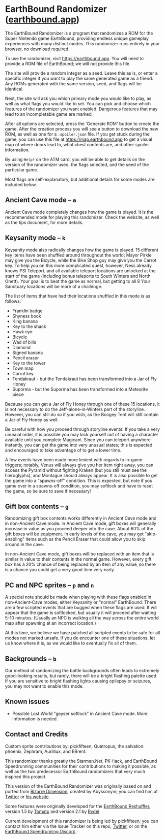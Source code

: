 # EarthBound Randomizer ([earthbound.app](https://earthbound.app))

The EarthBound Randomizer is a program that randomizes a ROM for the Super Nintendo game EarthBound, providing endless unique gameplay experiences with many distinct modes. This randomizer runs entirely in your browser, no download required.

To use the randomizer, visit https://earthbound.app. You will need to provide a ROM file of EarthBound; we will not provide this file.

The site will provide a random integer as a seed. Leave this as is, or enter a specific integer if you want to play the same generated game as a friend. Any ROMs generated with the same version, seed, and flags will be identical.

Next, the site will ask you which primary mode you would like to play, as well as what flags you would like to set. You can pick and choose which features of the randomizer you want enabled. Dangerous features that may lead to an incompletable game are marked.

After all options are selected, press the 'Generate ROM' button to create the game. After the creation process you will see a button to download the new ROM, as well as one for a `.spoiler.json` file. If you get stuck during the game, you can use this file at https://map.earthbound.app to get a visual map of where doors lead to, what chest contents are, and other spoiler information.

By using `Help!` on the ATM card, you will be able to get details on the version of the randomizer used, the flags selected, and the seed of the particular game.

Most flags are self-explanatory, but additional details for some modes are included below.

## Ancient Cave mode – `a`

Ancient Cave mode completely changes how the game is played. It is the recommended mode for playing this randomizer. Check the website, as well as the tips document, for more details.

## Keysanity mode – `k`

Keysanity mode also radically changes how the game is played. 15 different key items have been shuffled around throughout the world; Mayor Pirkle may give you the Bicycle, while the Bike Shop guy may give you the Carrot key. To help you on this more complicated quest, however, Ness already knows PSI Teleport, and all available teleport locations are unlocked at the start of the game (including bonus teleports to South Winters and North Onett). Your goal is to beat the game as normal, but getting to all 8 Your Sanctuary locations will be more of a challenge.

The list of items that have had their locations shuffled in this mode is as follows:
- Franklin badge
- Shyness book
- King banana
- Key to the shack
- Hawk eye
- Bicycle
- Wad of bills
- Diamond
- Signed banana
- Pencil eraser
- Key to the tower
- Town map
- Carrot key
- Tendakraut - but the Tendakraut has been transformed into a Jar of Fly Honey
- Suporma - but the Suporma has been transformed into a Meteorite piece

Because you can get a Jar of Fly Honey through one of these 15 locations, it is not necessary to do the Jeff-alone-in-Winters part of the storyline. However, you can still do so if you wish, as the Boogey Tent will still contain a Jar of Fly Honey as well.

Be careful with how you proceed through storyline events! If you take a very unusual order, it is possible you may lock yourself out of having a character available until you complete Magicant. Since you can teleport anywhere instantly, you can get the game into very unusual states; this is expected and encouraged to take advantage of to get a lower time.

A few events have been made more lenient with regards to in-game triggers; notably, Venus will always give you her item right away, you can access the Pyramid without fighting Kraken (but you still must see the hieroglyphs), and Montague should always appear. It is also possible to get the game into a "spawns-off" condition. This is expected, but note if you game over in a spawns-off condition, you may softlock and have to reset the game, so be sure to save if necessary!

## Gift box contents – `g`

Randomizing gift box contents works differently in Ancient Cave mode and in non-Ancient Cave mode. In Ancient Cave mode, gift boxes will generally increase in value as you proceed deeper into the cave. About 60% of the gift boxes will be equipment. In early levels of the cave, you may get "skip-enabling" items such as the Pencil Eraser that could allow you to skip around in the cave.

In non-Ancient Cave mode, gift boxes will be replaced with an item that is similar in value to their contents in the normal game. However, every gift box has a 20% chance of being replaced by an item of any value, so there is a chance you could get a very good item very early.

## PC and NPC sprites – `p` and `n`

A special note should be made when playing with these flags enabled in non-Ancient-Cave modes, either Keysanity or "normal" EarthBound: There are a few scripted events that are bugged when these flags are used. It will appear that the game is softlocked, but usually it will proceed after waiting 5-10 minutes. (Usually an NPC is walking all the way across the entire world map after spawning at an incorrect location.)

At this time, we believe we have patched all scripted events to be safe for all modes not marked unsafe. If you do encounter one of these situations, let us know where it is, as we would like to eventually fix all of them.

## Backgrounds – `b`

Our method of randomizing the battle backgrounds often leads to extremely good-looking results, but rarely, there will be a bright flashing palette used. If you are sensitive to bright flashing lights causing epilepsy or seizures, you may not want to enable this mode.

## Known issues

- Possible Lost World "geyser softlock" in Ancient Cave mode. More information is needed.

## Contact and Credits

Custom sprite contributions by: pickfifteen, Quatropus, the salvation phoenix, Zephram, Aurilliux, and EBrent.

This randomizer thanks greatly the Starmen.Net, PK Hack, and EarthBound Speedrunning communities for their contributions to making it possible, as well as the two predecessor EarthBound randomizers that very much inspired this project.

This version of the EarthBound Randomizer was originally based on and ported from [Bizarre Dimension](https://github.com/abyssonym/bizarre_dimension), created by Abyssonym; you can find him at [Twitter](https://www.twitter.com/abyssonym) or [his website](http://www.abyssonym.com/).

Some features were originally developed for the [EarthBound Reshuffler](https://earthboundcentral.com/reshuffler/), version 1.5 by [Tomato](https://twitter.com/ClydeMandelin) and version 2.1 by [Rydel](https://forum.starmen.net/forum/Community/PKHack/EarthBound-Reshuffler-2-0). 

Current development of this randomizer is being led by pickfifteen; you can contact him either via the Issue Tracker on this repo, [Twitter](https://www.twitter.com/pickfifteen), or on the [EarthBound Speedrunning Discord](https://discord.gg/WWVYwkE).
